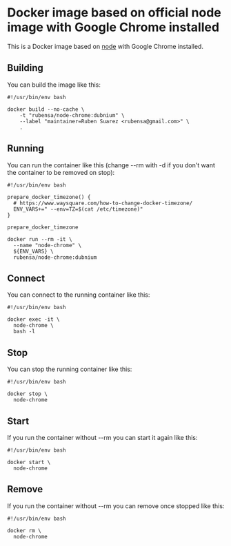 # Docker image based on official node image with Google Chrome installed

This is a Docker image based on [node](https://hub.docker.com/_/node/) with Google Chrome installed.

## Building

You can build the image like this:

```
#!/usr/bin/env bash

docker build --no-cache \
	-t "rubensa/node-chrome:dubnium" \
	--label "maintainer=Ruben Suarez <rubensa@gmail.com>" \
	.
```

## Running

You can run the container like this (change --rm with -d if you don't want the container to be removed on stop):

```
#!/usr/bin/env bash

prepare_docker_timezone() {
  # https://www.waysquare.com/how-to-change-docker-timezone/
  ENV_VARS+=" --env=TZ=$(cat /etc/timezone)"
}

prepare_docker_timezone

docker run --rm -it \
  --name "node-chrome" \
  ${ENV_VARS} \
  rubensa/node-chrome:dubnium
```

## Connect

You can connect to the running container like this:

```
#!/usr/bin/env bash

docker exec -it \
  node-chrome \
  bash -l
```

## Stop

You can stop the running container like this:

```
#!/usr/bin/env bash

docker stop \
  node-chrome
```

## Start

If you run the container without --rm you can start it again like this:

```
#!/usr/bin/env bash

docker start \
  node-chrome
```

## Remove

If you run the container without --rm you can remove once stopped like this:

```
#!/usr/bin/env bash

docker rm \
  node-chrome
```
